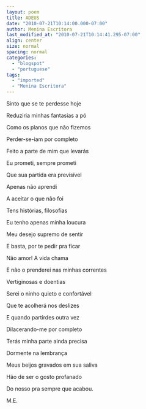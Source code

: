 ```yaml
---
layout: poem
title: ADEUS
date: "2010-07-21T10:14:00.000-07:00"
author: Menina Escritora
last_modified_at: "2010-07-21T10:14:41.295-07:00"
align: center
size: normal
spacing: normal
categories:
  - "blogspot"
  - "portuguese"
tags:
  - "imported"
  - "Menina Escritora"
---
```


Sinto que se te perdesse hoje

Reduziria minhas fantasias a pó

Como os planos que não fizemos

Perder-se-iam por completo

Feito a parte de mim que levarás

Eu prometi, sempre prometi

Que sua partida era previsível

Apenas não aprendi

A aceitar o que não foi

Tens histórias, filosofias

Eu tenho apenas minha loucura

Meu desejo supremo de sentir

E basta, por te pedir pra ficar

Não amor! A vida chama

E não o prenderei nas minhas correntes

Vertiginosas e doentias

Serei o ninho quieto e confortável

Que te acolherá nos deslizes

E quando partirdes outra vez

Dilacerando-me por completo

Terás minha parte ainda precisa

Dormente na lembrança

Meus beijos gravados em sua saliva

Hão de ser o gosto profanado

Do nosso pra sempre que acabou.

M.E.